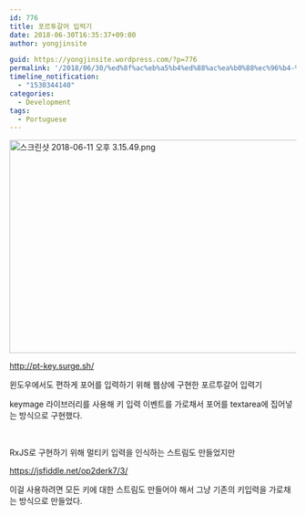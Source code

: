 ```yaml
---
id: 776
title: 포르투갈어 입력기
date: 2018-06-30T16:35:37+09:00
author: yongjinsite

guid: https://yongjinsite.wordpress.com/?p=776
permalink: '/2018/06/30/%ed%8f%ac%eb%a5%b4%ed%88%ac%ea%b0%88%ec%96%b4-%ec%9e%85%eb%a0%a5%ea%b8%b0/'
timeline_notification:
  - "1530344140"
categories:
  - Development
tags:
  - Portuguese
---
```

<img class="  wp-image-777 aligncenter" src="https://yongj.in/wp-content/uploads/2018/06/e18489e185b3e1848fe185b3e18485e185b5e186abe18489e185a3e186ba-2018-06-11-e1848be185a9e18492e185ae-3-15-49.png" alt="스크린샷 2018-06-11 오후 3.15.49.png" width="540" height="374" srcset="https://yongj.in/wp-content/uploads/2018/06/e18489e185b3e1848fe185b3e18485e185b5e186abe18489e185a3e186ba-2018-06-11-e1848be185a9e18492e185ae-3-15-49.png 1436w, https://yongj.in/wp-content/uploads/2018/06/e18489e185b3e1848fe185b3e18485e185b5e186abe18489e185a3e186ba-2018-06-11-e1848be185a9e18492e185ae-3-15-49-300x208.png 300w, https://yongj.in/wp-content/uploads/2018/06/e18489e185b3e1848fe185b3e18485e185b5e186abe18489e185a3e186ba-2018-06-11-e1848be185a9e18492e185ae-3-15-49-768x532.png 768w, https://yongj.in/wp-content/uploads/2018/06/e18489e185b3e1848fe185b3e18485e185b5e186abe18489e185a3e186ba-2018-06-11-e1848be185a9e18492e185ae-3-15-49-1024x709.png 1024w, https://yongj.in/wp-content/uploads/2018/06/e18489e185b3e1848fe185b3e18485e185b5e186abe18489e185a3e186ba-2018-06-11-e1848be185a9e18492e185ae-3-15-49-1000x692.png 1000w, https://yongj.in/wp-content/uploads/2018/06/e18489e185b3e1848fe185b3e18485e185b5e186abe18489e185a3e186ba-2018-06-11-e1848be185a9e18492e185ae-3-15-49-433x300.png 433w" sizes="(max-width: 540px) 100vw, 540px" />

http://pt-key.surge.sh/

윈도우에서도 편하게 포어를 입력하기 위해 웹상에 구현한 포르투갈어 입력기

keymage 라이브러리를 사용해 키 입력 이벤트를 가로채서 포어를 textarea에 집어넣는 방식으로 구현했다.

&nbsp;

RxJS로 구현하기 위해 멀티키 입력을 인식하는 스트림도 만들었지만

https://jsfiddle.net/op2derk7/3/

이걸 사용하려면 모든 키에 대한 스트림도 만들어야 해서 그냥 기존의 키입력을 가로채는 방식으로 만들었다.